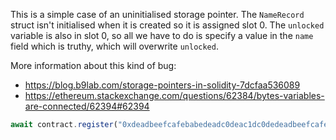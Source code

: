 This is a simple case of an uninitialised storage pointer. The `NameRecord` struct isn't initialised when it is created so it is assigned slot 0. The `unlocked` variable is also in slot 0, so all we have to do is specify a value in the `name` field which is truthy, which will overwrite `unlocked`.

More information about this kind of bug:
- https://blog.b9lab.com/storage-pointers-in-solidity-7dcfaa536089
- https://ethereum.stackexchange.com/questions/62384/bytes-variables-are-connected/62394#62394

```javascript
await contract.register("0xdeadbeefcafebabedeadc0deac1dc0dedeadbeefcafebabedeadc0deac1dc0de", player, {gas: 300000})
```
